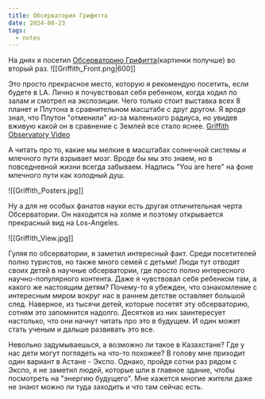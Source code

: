 ```yaml
---
title: Обсерватория Грифитта
date: 2024-08-23
tags:
  - notes
---
```

На днях я посетил [Обсерваторию Грифитта](https://en.wikipedia.org/wiki/Griffith_Observatory)(картинки получше) во вторый раз.
![[Griffith_Front.png|600]]

Это просто прекрасное место, которую я рекомендую посетить, если будете в LA. Лично я почувствовал себя ребенком, когда ходил по залам и смотрел на экспозиции. Чего только стоит выставка всех 8 планет и Плутона в сравнительном масштабе с друг другом. Я вроде знал, что Плутон "отменили" из-за маленького радиуса, но увидев вживую какой он в сравнение с Землей все стало яснее. [Griffith Observatory Video](https://website-vedro.s3.us-east-2.amazonaws.com/MyGarden/Cut_video.mov)

А читать про то, какие мы мелкие в масштабах солнечной системы и млечного пути взрывает мозг. Вроде бы мы это знаем, но в повседневной жизни всегда забываем. Надпись "You are here" на фоне млечного пути как холодный душ.

![[Griffith_Posters.jpg]]

Ну а для не особых фанатов науки есть другая отличительная черта Обсерватории. Он находится на холме и поэтому открывается прекрасный вид на Los-Angeles.

![[Griffith_View.jpg]]

Гуляя по обсерватории, я заметил интересный факт. Среди посетителей полно туристов, но также много семей с детьми! Люди тут отводят своих детей в научные обсерватории, где просто полно интересного научно-популярного контента. Даже я чувствовал себя ребенком там, а какого же настоящим детям? Почему-то я убежден, что ознакомление с интересным миром вокруг нас в раннем детстве оставляет большой след. Наверное, из тысячи детей, которые посетят эту обсерваторию, сотням это запомнится надолго. Десятков из них заинтересует настолько, что они начнут читать про это в будущем. И один может стать ученым и дальше развивать это все. 

Невольно задумываешься, а возможно ли такое в Казахстане? Где у нас дети могут поглядеть на что-то похожее? В голову мне приходит один вариант в Астане - Экспо. Однако, пройдя сотни раз рядом с Экспо, я не заметил людей, которые шли в главное здание, чтобы посмотреть на "энергию будущего". Мне кажется многие жители даже не знают можно ли туда заходить и что там сейчас есть.
